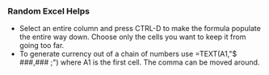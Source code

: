 ### Random Excel Helps

- Select an entire column and press CTRL-D to make the formula populate the entire way down.  Choose only the cells you want to keep it from going too far.
- To generate currency out of a chain of numbers use =TEXT(A1,"$ ###,### ;") where A1 is the first cell.  The comma can be moved around.
